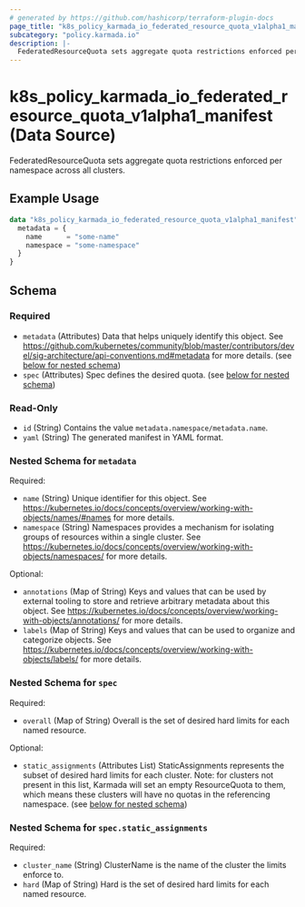 ```yaml
---
# generated by https://github.com/hashicorp/terraform-plugin-docs
page_title: "k8s_policy_karmada_io_federated_resource_quota_v1alpha1_manifest Data Source - terraform-provider-k8s"
subcategory: "policy.karmada.io"
description: |-
  FederatedResourceQuota sets aggregate quota restrictions enforced per namespace across all clusters.
---
```


# k8s_policy_karmada_io_federated_resource_quota_v1alpha1_manifest (Data Source)

FederatedResourceQuota sets aggregate quota restrictions enforced per namespace across all clusters.

## Example Usage

```terraform
data "k8s_policy_karmada_io_federated_resource_quota_v1alpha1_manifest" "example" {
  metadata = {
    name      = "some-name"
    namespace = "some-namespace"
  }
}
```

<!-- schema generated by tfplugindocs -->
## Schema

### Required

- `metadata` (Attributes) Data that helps uniquely identify this object. See https://github.com/kubernetes/community/blob/master/contributors/devel/sig-architecture/api-conventions.md#metadata for more details. (see [below for nested schema](#nestedatt--metadata))
- `spec` (Attributes) Spec defines the desired quota. (see [below for nested schema](#nestedatt--spec))

### Read-Only

- `id` (String) Contains the value `metadata.namespace/metadata.name`.
- `yaml` (String) The generated manifest in YAML format.

<a id="nestedatt--metadata"></a>
### Nested Schema for `metadata`

Required:

- `name` (String) Unique identifier for this object. See https://kubernetes.io/docs/concepts/overview/working-with-objects/names/#names for more details.
- `namespace` (String) Namespaces provides a mechanism for isolating groups of resources within a single cluster. See https://kubernetes.io/docs/concepts/overview/working-with-objects/namespaces/ for more details.

Optional:

- `annotations` (Map of String) Keys and values that can be used by external tooling to store and retrieve arbitrary metadata about this object. See https://kubernetes.io/docs/concepts/overview/working-with-objects/annotations/ for more details.
- `labels` (Map of String) Keys and values that can be used to organize and categorize objects. See https://kubernetes.io/docs/concepts/overview/working-with-objects/labels/ for more details.


<a id="nestedatt--spec"></a>
### Nested Schema for `spec`

Required:

- `overall` (Map of String) Overall is the set of desired hard limits for each named resource.

Optional:

- `static_assignments` (Attributes List) StaticAssignments represents the subset of desired hard limits for each cluster. Note: for clusters not present in this list, Karmada will set an empty ResourceQuota to them, which means these clusters will have no quotas in the referencing namespace. (see [below for nested schema](#nestedatt--spec--static_assignments))

<a id="nestedatt--spec--static_assignments"></a>
### Nested Schema for `spec.static_assignments`

Required:

- `cluster_name` (String) ClusterName is the name of the cluster the limits enforce to.
- `hard` (Map of String) Hard is the set of desired hard limits for each named resource.
